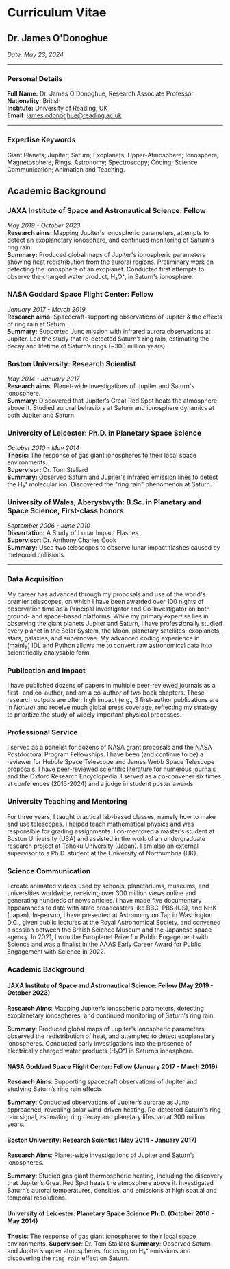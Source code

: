 # Curriculum Vitae

## Dr. James O'Donoghue

*Date: May 23, 2024*

---

### Personal Details

**Full Name:** Dr. James O'Donoghue, Research Associate Professor  
**Nationality:** British  
**Institute:** University of Reading, UK  
**Email:** james.odonoghue@reading.ac.uk

---

### Expertise Keywords

Giant Planets; Jupiter; Saturn; Exoplanets; Upper-Atmosphere; Ionosphere; Magnetosphere, Rings. Astronomy; Spectroscopy; Coding; Science Communication; Animation and Teaching.

## Academic Background

### JAXA Institute of Space and Astronautical Science: Fellow  
*May 2019 - October 2023*  
**Research aims:** Mapping Jupiter's ionospheric parameters, attempts to detect an exoplanetary ionosphere, and continued monitoring of Saturn's ring rain.  
**Summary:** Produced global maps of Jupiter's ionospheric parameters showing heat redistribution from the auroral regions. Preliminary work on detecting the ionosphere of an exoplanet. Conducted first attempts to observe the charged water product, H₃O⁺, in Saturn's ionosphere.

### NASA Goddard Space Flight Center: Fellow  
*January 2017 - March 2019*  
**Research aims:** Spacecraft-supporting observations of Jupiter & the effects of ring rain at Saturn.  
**Summary:** Supported Juno mission with infrared aurora observations at Jupiter. Led the study that re-detected Saturn’s ring rain, estimating the decay and lifetime of Saturn’s rings (~300 million years).

### Boston University: Research Scientist  
*May 2014 - January 2017*  
**Research aims:** Planet-wide investigations of Jupiter and Saturn's ionosphere.  
**Summary:** Discovered that Jupiter’s Great Red Spot heats the atmosphere above it. Studied auroral behaviors at Saturn and ionosphere dynamics at both Jupiter and Saturn.

### University of Leicester: Ph.D. in Planetary Space Science  
*October 2010 - May 2014*  
**Thesis:** The response of gas giant ionospheres to their local space environments.  
**Supervisor:** Dr. Tom Stallard  
**Summary:** Observed Saturn and Jupiter's infrared emission lines to detect the H₃⁺ molecular ion. Discovered the "ring rain" phenomenon at Saturn.

### University of Wales, Aberystwyth: B.Sc. in Planetary and Space Science, First-class honors  
*September 2006 - June 2010*  
**Dissertation:** A Study of Lunar Impact Flashes  
**Supervisor:** Dr. Anthony Charles Cook  
**Summary:** Used two telescopes to observe lunar impact flashes caused by meteoroid collisions.

---

### Data Acquisition
My career has advanced through my proposals and use of the world's premier telescopes, on which I have been awarded over 100 nights of observation time as a Principal Investigator and Co-Investigator on both ground- and space-based platforms. While my primary expertise lies in observing the giant planets Jupiter and Saturn, I have professionally studied every planet in the Solar System, the Moon, planetary satellites, exoplanets, stars, galaxies, and supernovae. My advanced coding experience in (mainly) IDL and Python allows me to convert raw astronomical data into scientifically analysable form.

### Publication and Impact
I have published dozens of papers in multiple peer-reviewed journals as a first- and co-author, and am a co-author of two book chapters. These research outputs are often high impact (e.g., 3 first-author publications are in _Nature_) and receive much global press coverage, reflecting my strategy to prioritize the study of widely important physical processes.

### Professional Service
I served as a panelist for dozens of NASA grant proposals and the NASA Postdoctoral Program Fellowships. I have been (and continue to be) a reviewer for Hubble Space Telescope and James Webb Space Telescope proposals. I have peer-reviewed scientific literature for numerous journals and the Oxford Research Encyclopedia. I served as a co-convener six times at conferences (2016-2024) and a judge in student poster awards.

### University Teaching and Mentoring
For three years, I taught practical lab-based classes, namely how to make and use telescopes. I helped teach mathematical physics and was responsible for grading assignments. I co-mentored a master’s student at Boston University (USA) and assisted in the work of an undergraduate research project at Tohoku University (Japan). I am also an external supervisor to a Ph.D. student at the University of Northumbria (UK).

### Science Communication
I create animated videos used by schools, planetariums, museums, and universities worldwide, receiving over 300 million views online and generating hundreds of news articles. I have made five documentary appearances to date with state broadcasters like BBC, PBS (US), and NHK (Japan). In-person, I have presented at Astronomy on Tap in Washington D.C., given public lectures at the Royal Astronomical Society, and convened a session between the British Science Museum and the Japanese space agency. In 2021, I won the Europlanet Prize for Public Engagement with Science and was a finalist in the AAAS Early Career Award for Public Engagement with Science in 2022.

### Academic Background

#### JAXA Institute of Space and Astronautical Science: Fellow (May 2019 - October 2023)
**Research Aims**: Mapping Jupiter’s ionospheric parameters, detecting exoplanetary ionospheres, and continued monitoring of Saturn’s ring rain.

**Summary**: Produced global maps of Jupiter’s ionospheric parameters, observed the redistribution of heat, and attempted to detect exoplanetary ionospheres. Conducted early investigations into the presence of electrically charged water products (H₃O⁺) in Saturn’s ionosphere.

#### NASA Goddard Space Flight Center: Fellow (January 2017 - March 2019)
**Research Aims**: Supporting spacecraft observations of Jupiter and studying Saturn’s ring rain effects.

**Summary**: Conducted observations of Jupiter’s aurorae as Juno approached, revealing solar wind-driven heating. Re-detected Saturn's ring rain signal, estimating ring decay and planetary lifespan at 300 million years.

#### Boston University: Research Scientist (May 2014 - January 2017)
**Research Aims**: Planet-wide investigations of Jupiter and Saturn’s ionospheres.

**Summary**: Studied gas giant thermospheric heating, including the discovery that Jupiter’s Great Red Spot heats the atmosphere above it. Investigated Saturn’s auroral temperatures, densities, and emissions at high spatial and temporal resolutions.

#### University of Leicester: Planetary Space Science Ph.D. (October 2010 - May 2014)
**Thesis**: The response of gas giant ionospheres to their local space environments.
**Supervisor**: Dr. Tom Stallard
**Summary**: Observed Saturn and Jupiter’s upper atmospheres, focusing on H₃⁺ emissions and discovering the `ring rain` effect on Saturn.


